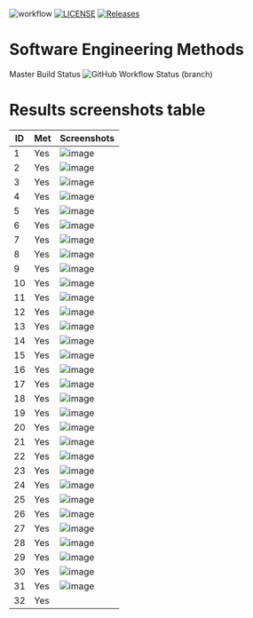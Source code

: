 
![workflow](https://github.com/lameeq/sem/actions/workflows/main.yml/badge.svg)
[![LICENSE](https://img.shields.io/github/license/lameeq/sem.svg?style=flat-square)](https://github.com/lameeq/sem/blob/master/LICENSE)
[![Releases](https://img.shields.io/github/release/lameeq/sem/all.svg?style=flat-square)](https://github.com/lameeq/sem/releases)
# Software Engineering Methods
Master Build Status ![GitHub Workflow Status (branch)](https://img.shields.io/github/actions/workflow/status/lameeq/sem/main.yml?branch=develop)


# Results screenshots table

ID | Met | Screenshots
-- | --- | ----------
1 | Yes | ![image](https://user-images.githubusercontent.com/117175521/234868871-957f20b4-d97f-4b2d-96a4-57163b06bd1e.png)
2 | Yes | ![image](https://user-images.githubusercontent.com/117175521/234869002-7bbeae43-2836-41fb-bd9c-f22d4925aa89.png)
3 | Yes | ![image](https://user-images.githubusercontent.com/117175521/234869076-8ebaa618-de38-4bac-9c71-16b18b526dfc.png)
4 | Yes | ![image](https://user-images.githubusercontent.com/117175521/234873624-4b7e9d4a-fd31-431b-9df4-6423d722bb29.png)
5 | Yes | ![image](https://user-images.githubusercontent.com/117175521/234869276-9bb06846-e3a5-4fff-a9ff-0cf10737a6e2.png)
6 | Yes | ![image](https://user-images.githubusercontent.com/117175521/234869386-8f992d49-19cc-42dd-a4b9-3f34ab4169ae.png)
7 | Yes | ![image](https://user-images.githubusercontent.com/117175521/234869459-1f071f2a-1c45-4ba3-a847-f3140071a06f.png)
8 | Yes | ![image](https://user-images.githubusercontent.com/117175521/234869507-0274dd5d-36af-4a84-a1ab-2a1ca66bd0d8.png)
9 | Yes | ![image](https://user-images.githubusercontent.com/117175521/234869538-991f15c6-bfe1-4f95-913a-417a7a1a1690.png)
10 | Yes | ![image](https://user-images.githubusercontent.com/117175521/234869602-bb5540c4-28fe-4ff9-81cc-d6af60789fde.png)
11 | Yes | ![image](https://user-images.githubusercontent.com/117175521/234869653-3a769f3f-d439-4dbc-ae7c-9bb6876ab0c5.png)
12 | Yes | ![image](https://user-images.githubusercontent.com/117175521/234869709-545b4183-5f18-49cd-b66f-0add3fb079ea.png)
13 | Yes | ![image](https://user-images.githubusercontent.com/117175521/234871530-8784d8c5-deb3-48ff-8225-5cf3ee8b3f6b.png)
14 | Yes | ![image](https://user-images.githubusercontent.com/117175521/234871698-56b0eac3-ea08-4c3d-8f02-abd1a81eaf63.png)
15 | Yes | ![image](https://user-images.githubusercontent.com/117175521/234871755-ec42f708-9441-456c-9ce7-058017c8cd4d.png)
16 | Yes | ![image](https://user-images.githubusercontent.com/117175521/234871821-ff5df12e-ec0d-49b0-ae8e-d9a0a04026ea.png)
17 | Yes | ![image](https://user-images.githubusercontent.com/117175521/234871895-b35f6d38-99eb-4a71-903c-dc95a4c8b2dd.png)
18 | Yes | ![image](https://user-images.githubusercontent.com/117175521/234871987-3b6c7824-1ce5-4693-b87b-a9ca79bf556e.png)
19 | Yes | ![image](https://user-images.githubusercontent.com/117175521/234872050-c481e09b-8c8d-4864-8d2a-b6b2919b5105.png)
20 | Yes | ![image](https://user-images.githubusercontent.com/117175521/234872136-ab48bdb7-8d25-496d-92a0-39a0037171ec.png)
21 | Yes | ![image](https://user-images.githubusercontent.com/117175521/234872383-35dc7c29-e7e0-4b01-9f54-ea71841992b9.png)
22 | Yes | ![image](https://user-images.githubusercontent.com/117175521/234872487-8f9d6a4b-f502-4137-91c3-e2bc30f354fa.png)
23 | Yes | ![image](https://user-images.githubusercontent.com/117175521/234872588-25c50a4e-7a8e-4be3-9299-44a15fd1d118.png)
24 | Yes | ![image](https://user-images.githubusercontent.com/117175521/234872677-70774b51-91e0-4c07-a027-11cce0780589.png)
25 | Yes | ![image](https://user-images.githubusercontent.com/117175521/234872734-1d55e143-1ff9-4063-9274-6af3260e313a.png)
26 | Yes | ![image](https://user-images.githubusercontent.com/117175521/234872772-26426488-502e-41b8-98de-33e7fdee917c.png)
27 | Yes | ![image](https://user-images.githubusercontent.com/117175521/234872817-0dce920d-cf09-4f34-b683-44935e2f4cac.png)
28 | Yes | ![image](https://user-images.githubusercontent.com/117175521/234872862-c580165d-11a2-4618-8a3a-b0ac7de50461.png)
29 | Yes | ![image](https://user-images.githubusercontent.com/117175521/234873053-6fa8e2be-db93-4198-b6ff-546e09725e46.png)
30 | Yes | ![image](https://user-images.githubusercontent.com/117175521/234873117-6366159a-aa82-420c-9dfd-e394401f2436.png)
31 | Yes | ![image](https://user-images.githubusercontent.com/117175521/234873180-03a51f9b-20b4-4e77-ab0b-963d7dfdf5e8.png)
32 | Yes | 

